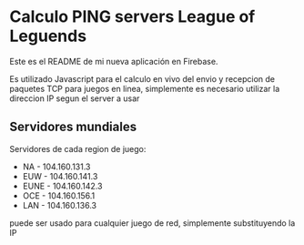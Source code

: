 Calculo PING servers League of Leguends
==========

Este es el README de mi nueva aplicación en Firebase.

Es utilizado Javascript para el calculo en vivo del envio y recepcion de paquetes TCP para juegos en linea, simplemente es necesario utilizar la direccion IP segun el server a usar

Servidores mundiales
--------------------
Servidores de cada region de juego:

+ NA - 104.160.131.3
+ EUW - 104.160.141.3
+ EUNE - 104.160.142.3
+ OCE - 104.160.156.1
+ LAN - 104.160.136.3

puede ser usado para cualquier juego de red, simplemente substituyendo la IP